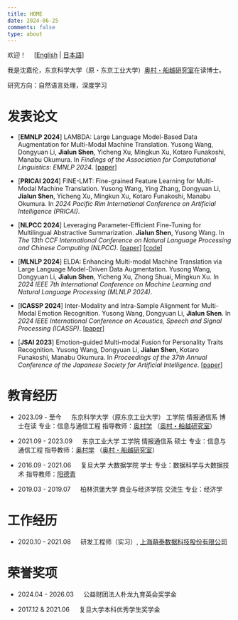 ```yaml
---
title: HOME
date: 2024-06-25
comments: false
type: about
---
```


欢迎！&emsp; [[English](./) | [日本語](./ja)]

我是沈嘉伦，东京科学大学（原・东京工业大学）[奥村・船越研究室](https://lr-www.pi.titech.ac.jp/wp/)在读博士。

研究方向：自然语言处理，深度学习


# 发表论文

- [__EMNLP 2024__] LAMBDA: Large Language Model-Based Data Augmentation for Multi-Modal Machine Translation. Yusong Wang, Dongyuan Li, __Jialun Shen__, Yicheng Xu, Mingkun Xu, Kotaro Funakoshi, Manabu Okumura. In _Findings of the Association for Computational Linguistics: EMNLP 2024_. [[paper](https://aclanthology.org/2024.findings-emnlp.893/)]

- [__PRICAI 2024__] FINE-LMT: Fine-grained Feature Learning for Multi-Modal Machine Translation. Yusong Wang, Ying Zhang, Dongyuan Li, __Jialun Shen__, Yicheng Xu, Mingkun Xu, Kotaro Funakoshi, Manabu Okumura. In _2024 Pacific Rim International Conference on Artificial Intelligence (PRICAI)_.

- [__NLPCC 2024__] Leveraging Parameter-Efficient Fine-Tuning for Multilingual Abstractive Summarization. __Jialun Shen__, Yusong Wang. In _The 13th CCF International Conference on Natural Language Processing and Chinese Computing (NLPCC)_. [[paper](https://link.springer.com/chapter/10.1007/978-981-97-9437-9_23)] [[code](https://github.com/sgallon-rin/peft-mas)]

- [__MLNLP 2024__] ELDA: Enhancing Multi-modal Machine Translation via Large Language Model-Driven Data Augmentation. Yusong Wang, Dongyuan Li, __Jialun Shen__, Yicheng Xu, Zhong Shuai, Mingkun Xu. In _2024 IEEE 7th International Conference on Machine Learning and Natural Language Processing (MLNLP 2024)_.

- [__ICASSP 2024__] Inter-Modality and Intra-Sample Alignment for Multi-Modal Emotion Recognition. Yusong Wang, Dongyuan Li, __Jialun Shen__. In _2024 IEEE International Conference on Acoustics, Speech and Signal Processing (ICASSP)_. [[paper](https://ieeexplore.ieee.org/abstract/document/10446571)]

- [__JSAI 2023__] Emotion-guided Multi-modal Fusion for Personality Traits Recognition. Yusong Wang, Dongyuan Li, __Jialun Shen__, Kotaro Funakoshi, Manabu Okumura. In _Proceedings of the 37th Annual Conference of the Japanese Society for Artificial Intelligence_. [[paper](https://www.jstage.jst.go.jp/article/pjsai/JSAI2023/0/JSAI2023_2U4IS2c03/_article/-char/en)]


# 教育经历

- 2023.09 - 至今 &emsp; 东京科学大学（原东京工业大学） 工学院 情报通信系 博士在读
  专业：信息与通信工程
  指导教师：[奥村学](http://www.lr.pi.titech.ac.jp/~oku/index-e.html) （[奥村・船越研究室](https://lr-www.pi.titech.ac.jp/wp/)）

- 2021.09 - 2023.09 &emsp; 东京工业大学 工学院 情报通信系 硕士
  专业：信息与通信工程
  指导教师：[奥村学](http://www.lr.pi.titech.ac.jp/~oku/index-e.html) （[奥村・船越研究室](https://lr-www.pi.titech.ac.jp/wp/)）

- 2016.09 - 2021.06 &emsp; 复旦大学 大数据学院 学士
  专业：数据科学与大数据技术
  指导教师：[阳德青](http://kw.fudan.edu.cn/people/yangdeqing_CN/)

- 2019.03 - 2019.07 &emsp; 柏林洪堡大学 商业与经济学院 交流生
  专业：经济学


# 工作经历

- 2020.10 - 2021.08 &emsp; 研发工程师（实习）, [上海萌泰数据科技股份有限公司](http://www.monetware.com)


# 荣誉奖项

- 2024.04 - 2026.03 &emsp; 公益财团法人朴龙九育英会奖学金

[//]: # (- 2023.09 - 2026.09 &emsp; 东京工业大学Tsubame博士学生奖学金)

- 2017.12 & 2021.06 &emsp; 复旦大学本科优秀学生奖学金
